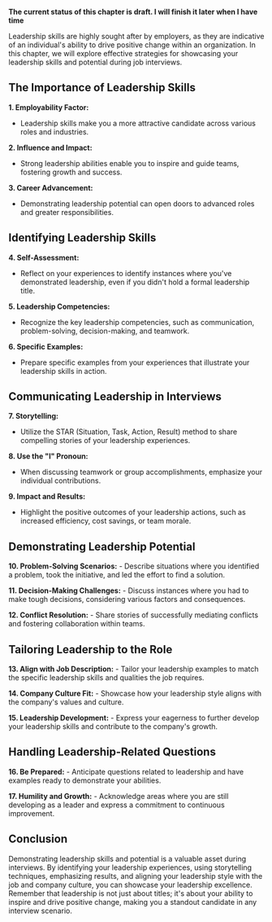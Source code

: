 **The current status of this chapter is draft. I will finish it later when I have time**

Leadership skills are highly sought after by employers, as they are indicative of an individual's ability to drive positive change within an organization. In this chapter, we will explore effective strategies for showcasing your leadership skills and potential during job interviews.

The Importance of Leadership Skills
-----------------------------------

**1. Employability Factor:**

* Leadership skills make you a more attractive candidate across various roles and industries.

**2. Influence and Impact:**

* Strong leadership abilities enable you to inspire and guide teams, fostering growth and success.

**3. Career Advancement:**

* Demonstrating leadership potential can open doors to advanced roles and greater responsibilities.

Identifying Leadership Skills
-----------------------------

**4. Self-Assessment:**

* Reflect on your experiences to identify instances where you've demonstrated leadership, even if you didn't hold a formal leadership title.

**5. Leadership Competencies:**

* Recognize the key leadership competencies, such as communication, problem-solving, decision-making, and teamwork.

**6. Specific Examples:**

* Prepare specific examples from your experiences that illustrate your leadership skills in action.

Communicating Leadership in Interviews
--------------------------------------

**7. Storytelling:**

* Utilize the STAR (Situation, Task, Action, Result) method to share compelling stories of your leadership experiences.

**8. Use the "I" Pronoun:**

* When discussing teamwork or group accomplishments, emphasize your individual contributions.

**9. Impact and Results:**

* Highlight the positive outcomes of your leadership actions, such as increased efficiency, cost savings, or team morale.

Demonstrating Leadership Potential
----------------------------------

**10. Problem-Solving Scenarios:** - Describe situations where you identified a problem, took the initiative, and led the effort to find a solution.

**11. Decision-Making Challenges:** - Discuss instances where you had to make tough decisions, considering various factors and consequences.

**12. Conflict Resolution:** - Share stories of successfully mediating conflicts and fostering collaboration within teams.

Tailoring Leadership to the Role
--------------------------------

**13. Align with Job Description:** - Tailor your leadership examples to match the specific leadership skills and qualities the job requires.

**14. Company Culture Fit:** - Showcase how your leadership style aligns with the company's values and culture.

**15. Leadership Development:** - Express your eagerness to further develop your leadership skills and contribute to the company's growth.

Handling Leadership-Related Questions
-------------------------------------

**16. Be Prepared:** - Anticipate questions related to leadership and have examples ready to demonstrate your abilities.

**17. Humility and Growth:** - Acknowledge areas where you are still developing as a leader and express a commitment to continuous improvement.

Conclusion
----------

Demonstrating leadership skills and potential is a valuable asset during interviews. By identifying your leadership experiences, using storytelling techniques, emphasizing results, and aligning your leadership style with the job and company culture, you can showcase your leadership excellence. Remember that leadership is not just about titles; it's about your ability to inspire and drive positive change, making you a standout candidate in any interview scenario.
